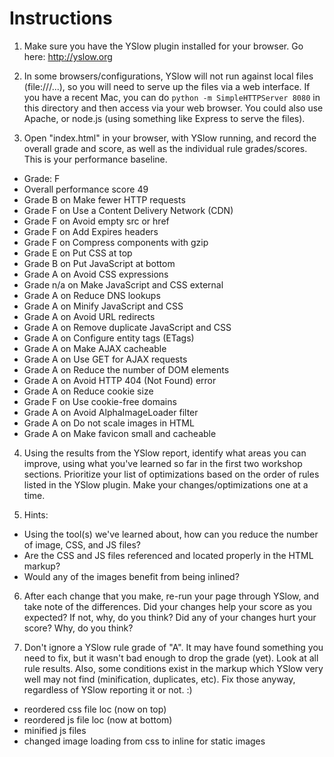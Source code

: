 # Instructions

1. Make sure you have the YSlow plugin installed for your browser. Go here: http://yslow.org

2. In some browsers/configurations, YSlow will not run against local files (file:///...), so you will need to serve up the files via a web interface. If you have a recent Mac, you can do `python -m SimpleHTTPServer 8080` in this directory and then access via your web browser. You could also use Apache, or node.js (using something like Express to serve the files).

3. Open "index.html" in your browser, with YSlow running, and record the overall grade and score, as well as the individual rule grades/scores. This is your performance baseline.

* Grade: F 
* Overall performance score 49
* Grade B on Make fewer HTTP requests
* Grade F on Use a Content Delivery Network (CDN)
* Grade F on Avoid empty src or href
* Grade F on Add Expires headers
* Grade F on Compress components with gzip
* Grade E on Put CSS at top
* Grade B on Put JavaScript at bottom
* Grade A on Avoid CSS expressions
* Grade n/a on Make JavaScript and CSS external
* Grade A on Reduce DNS lookups
* Grade A on Minify JavaScript and CSS
* Grade A on Avoid URL redirects
* Grade A on Remove duplicate JavaScript and CSS
* Grade A on Configure entity tags (ETags)
* Grade A on Make AJAX cacheable
* Grade A on Use GET for AJAX requests
* Grade A on Reduce the number of DOM elements
* Grade A on Avoid HTTP 404 (Not Found) error
* Grade A on Reduce cookie size
* Grade F on Use cookie-free domains
* Grade A on Avoid AlphaImageLoader filter
* Grade A on Do not scale images in HTML
* Grade A on Make favicon small and cacheable

4. Using the results from the YSlow report, identify what areas you can improve, using what you've learned so far in the first two workshop sections. Prioritize your list of optimizations based on the order of rules listed in the YSlow plugin. Make your changes/optimizations one at a time.

5. Hints:
 * Using the tool(s) we've learned about, how can you reduce the number of image, CSS, and JS files?
 * Are the CSS and JS files referenced and located properly in the HTML markup?
 * Would any of the images benefit from being inlined?

6. After each change that you make, re-run your page through YSlow, and take note of the differences. Did your changes help your score as you expected? If not, why, do you think? Did any of your changes hurt your score? Why, do you think?

7. Don't ignore a YSlow rule grade of "A". It may have found something you need to fix, but it wasn't bad enough to drop the grade (yet). Look at all rule results. Also, some conditions exist in the markup which YSlow very well may not find (minification, duplicates, etc). Fix those anyway, regardless of YSlow reporting it or not. :)

* reordered css file loc (now on top)
* reordered js file loc (now at bottom)
* minified js files
* changed image loading from css to inline for static images

